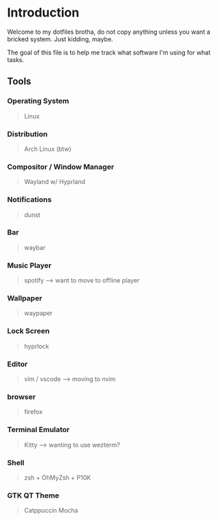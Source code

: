# Introduction
Welcome to my dotfiles brotha, do not copy anything unless you want a bricked system. Just kidding, maybe.

The goal of this file is to help me track what software I'm using for what tasks.

## Tools

### Operating System
> Linux

### Distribution
> Arch Linux (btw)

### Compositor / Window Manager
> Wayland w/ Hyprland

### Notifications
> dunst

### Bar
> waybar

### Music Player
> spotify -->  want to move to offline player

### Wallpaper
> waypaper

### Lock Screen
> hyprlock

### Editor
> vim / vscode --> moving to nvim

### browser
> firefox

### Terminal Emulator
> Kitty --> wanting to use wezterm?

### Shell
> zsh + OhMyZsh + P10K

### GTK QT Theme
> Catppuccin Mocha
